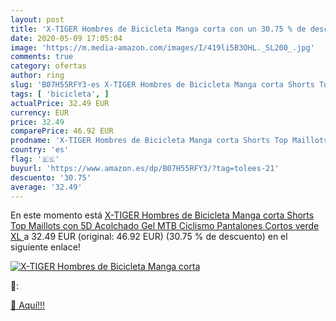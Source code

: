 ```yaml
---
layout: post
title: 'X-TIGER Hombres de Bicicleta Manga corta con un 30.75 % de descuento'
date: 2020-05-09 17:05:04
image: 'https://m.media-amazon.com/images/I/419li5B3OHL._SL200_.jpg'
comments: true
category: ofertas
author: ring
slug: 'B07H55RFY3-es X-TIGER Hombres de Bicicleta Manga corta Shorts Top...'
tags: [ 'bicicleta', ]
actualPrice: 32.49 EUR
currency: EUR
price: 32.49
comparePrice: 46.92 EUR
prodname: 'X-TIGER Hombres de Bicicleta Manga corta Shorts Top Maillots con 5D Acolchado Gel MTB Ciclismo Pantalones Cortos  verde XL '
country: 'es'
flag: '🇪🇸'
buyurl: 'https://www.amazon.es/dp/B07H55RFY3/?tag=tolees-21'
descuento: '30.75'
average: '32.49'
---
```


En este momento está [X-TIGER Hombres de Bicicleta Manga corta Shorts Top Maillots con 5D Acolchado Gel MTB Ciclismo Pantalones Cortos  verde XL ](https://www.amazon.es/dp/B07H55RFY3/?tag=tolees-21) a 32.49 EUR (original: 46.92 EUR) (30.75 %  de descuento) en el siguiente enlace!

[![X-TIGER Hombres de Bicicleta Manga corta](https://m.media-amazon.com/images/I/419li5B3OHL._SL200_.jpg)](https://www.amazon.es/dp/B07H55RFY3/?tag=tolees-21)

🔎:


[🛒 Aquí!!!](https://www.amazon.es/dp/B07H55RFY3/?tag=tolees-21)
